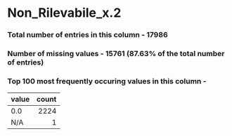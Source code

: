 
# Non_Rilevabile_x.2

### Total number of entries in this column - 17986

### Number of missing values - 15761 (87.63% of the total number of entries)

### Top 100 most frequently occuring values in this column -

| value   |   count |
|:--------|--------:|
| 0.0     |    2224 |
| N/A     |       1 |
